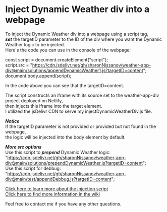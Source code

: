 # Inject Dynamic Weather div into a webpage
To inject the Dynamic Weather div into a webpage using a script tag,\
***set*** the targetID parameter to the ID of the div where you want the Dynamic Weather logic to be injected.\
Here's the code you can use in the console of the webpage:

const script = document.createElement("script");\
script.src = "https://cdn.jsdelivr.net/gh/sharonNissanov/weather-app-div@main/solutions/appendDynamicWeather1.js?targetID=content";
document.body.append(script);

In the code above you can see that the targetID=content.

The script constructs an iframe with its source set to the weather-app-div project deployed on Netlify,\
then injects this iframe into the target element.\
I utilized the jsDelivr CDN to serve my injectDynamicWeatherDiv.js file.


***Notice*** \
If the targetID parameter is not provided or provided but not found in the webpage, \
the logic will be injected into the body element by default.

***More src options***\
Use this script to ***prepend*** Dynamic Weather logic: "https://cdn.jsdelivr.net/gh/sharonNissanov/weather-app-div@main/solutions/prependDynamicWeather.js?targetID=content"; \
Use this script for debbug: "https://cdn.jsdelivr.net/gh/sharonNissanov/weather-app-div@main/test/appendDebbug.js?targetID=content"; 

[Click here to learn more about the injection script](https://github.com/sharonNissanov/weather-app-div/wiki/Dynamic-Weather-Injection-Script) \
[Click here to find more information in the wiki](https://github.com/sharonNissanov/weather-app-div/wiki)

Feel free to contact me if you have any other questions.
